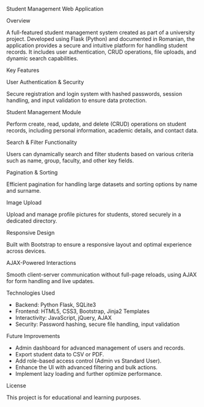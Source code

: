 Student Management Web Application


Overview

A full-featured student management system created as part of a university project. Developed using Flask (Python) and documented in Romanian, the application provides a secure and intuitive platform for handling student records. It includes user authentication, CRUD operations, file uploads, and dynamic search capabilities.

Key Features

User Authentication & Security

Secure registration and login system with hashed passwords, session handling, and input validation to ensure data protection.

Student Management Module

Perform create, read, update, and delete (CRUD) operations on student records, including personal information, academic details, and contact data.

Search & Filter Functionality

Users can dynamically search and filter students based on various criteria such as name, group, faculty, and other key fields.

Pagination & Sorting

Efficient pagination for handling large datasets and sorting options by name and surname.

Image Upload

Upload and manage profile pictures for students, stored securely in a dedicated directory.

Responsive Design

Built with Bootstrap to ensure a responsive layout and optimal experience across devices.

AJAX-Powered Interactions

Smooth client-server communication without full-page reloads, using AJAX for form handling and live updates.

Technologies Used

- Backend: Python Flask, SQLite3
- Frontend: HTML5, CSS3, Bootstrap, Jinja2 Templates
- Interactivity: JavaScript, jQuery, AJAX
- Security: Password hashing, secure file handling, input validation


Future Improvements


- Admin dashboard for advanced management of users and records.
- Export student data to CSV or PDF.
- Add role-based access control (Admin vs Standard User).
- Enhance the UI with advanced filtering and bulk actions.
- Implement lazy loading and further optimize performance.

  
License

This project is for educational and learning purposes.
